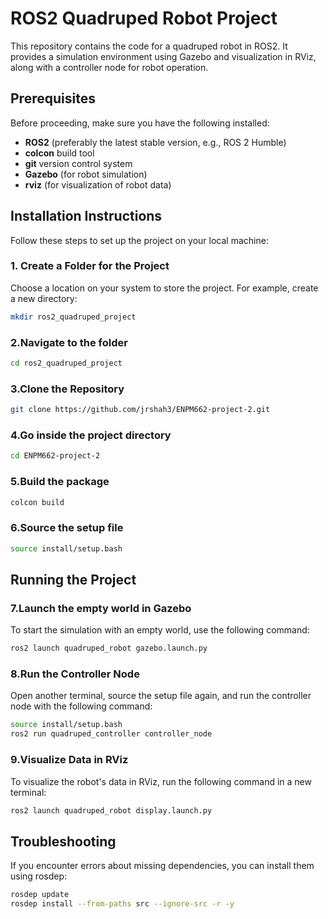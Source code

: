 # ROS2 Quadruped Robot Project

This repository contains the code for a quadruped robot in ROS2. It provides a simulation environment using Gazebo and visualization in RViz, along with a controller node for robot operation.

## Prerequisites

Before proceeding, make sure you have the following installed:

- **ROS2** (preferably the latest stable version, e.g., ROS 2 Humble)
- **colcon** build tool
- **git** version control system
- **Gazebo** (for robot simulation)
- **rviz** (for visualization of robot data)

## Installation Instructions

Follow these steps to set up the project on your local machine:

### 1. Create a Folder for the Project

Choose a location on your system to store the project. For example, create a new directory:

```bash
mkdir ros2_quadruped_project
```

### 2.Navigate to the folder

```bash
cd ros2_quadruped_project
```
### 3.Clone the Repository

```bash
git clone https://github.com/jrshah3/ENPM662-project-2.git
```
### 4.Go inside the project directory

```bash
cd ENPM662-project-2
```

### 5.Build the package

```bash
colcon build
```


### 6.Source the setup file

```bash
source install/setup.bash
```

## Running the Project


### 7.Launch the empty world in Gazebo
To start the simulation with an empty world, use the following command:
```bash
ros2 launch quadruped_robot gazebo.launch.py
```

### 8.Run the Controller Node
Open another terminal, source the setup file again, and run the controller node with the following command:
```bash
source install/setup.bash
ros2 run quadruped_controller controller_node
```
### 9.Visualize Data in RViz
To visualize the robot's data in RViz, run the following command in a new terminal:
```bash
ros2 launch quadruped_robot display.launch.py
```

## Troubleshooting
If you encounter errors about missing dependencies, you can install them using rosdep:
```bash
rosdep update
rosdep install --from-paths src --ignore-src -r -y
```






